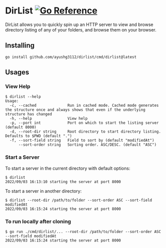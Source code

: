 # DirList [![Go Reference](https://pkg.go.dev/badge/github.com/ayushg3112/dirlist.svg)](https://pkg.go.dev/github.com/ayushg3112/dirlist)

DirList allows you to quickly spin up an HTTP server to view and browse directory listing of any of your folders, and browse them on your browser. 

## Installing

```
go install github.com/ayushg3112/dirlist/cmd/dirlist@latest
```

## Usages

### View Help

```
$ dirlist --help 
Usage: 
  -c, --cached              Run in cached mode. Cached mode generates the structure once and always shows that even if the underlying structure has changed
  -h, --help                View help
  -p, --port int            Port on which to start the listing server (default 8000)
  -d, --root-dir string     Root directory to start directory listing. Defaults to $PWD (default ".")
  -f, --sort-field string   Field to sort by (default "modifiedAt")
      --sort-order string   Sorting order. ASC/DESC. (default "ASC")
```

### Start a Server

To start a server in the current directory with default options:
```
$ dirlist
2022/09/03 16:13:10 starting the server at port 8000
```

To start a server in another directory:
```
$ dirlist --root-dir /path/to/folder --sort-order ASC --sort-field modifiedAt
2022/09/03 16:15:24 starting the server at port 8000
```

### To run locally after cloning
```
$ go run ./cmd/dirlist/... --root-dir /path/to/folder --sort-order ASC --sort-field modifiedAt
2022/09/03 16:15:24 starting the server at port 8000
```
